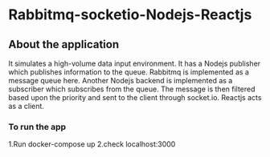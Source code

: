 # Rabbitmq-socketio-Nodejs-Reactjs


## About the application
It simulates a high-volume data input environment. It has a Nodejs publisher which publishes information to the queue. Rabbitmq is implemented as a message queue here. Another Nodejs backend is implemented as a subscriber which subscribes from the queue. The message is then filtered based upon the priority and sent to the client through socket.io.
Reactjs acts as a client.



### To run the app
1.Run docker-compose up
2.check localhost:3000


